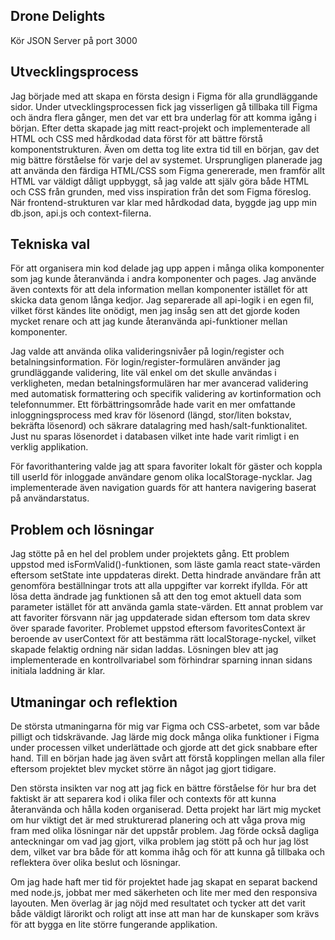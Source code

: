 ## Drone Delights
Kör JSON Server på port 3000

## Utvecklingsprocess

Jag började med att skapa en första design i Figma för alla grundläggande sidor. Under utvecklingsprocessen fick jag visserligen gå tillbaka till Figma och ändra flera gånger, men det var ett bra underlag för att komma igång i början. Efter detta skapade jag mitt react-projekt och implementerade all HTML och CSS med hårdkodad data först för att bättre förstå komponentstrukturen. Även om detta tog lite extra tid till en början, gav det mig bättre förståelse för varje del av systemet. Ursprungligen planerade jag att använda den färdiga HTML/CSS som Figma genererade, men framför allt HTML var väldigt dåligt uppbyggt, så jag valde att själv göra både HTML och CSS från grunden, med viss inspiration från det som Figma föreslog. När frontend-strukturen var klar med hårdkodad data, byggde jag upp min db.json, api.js och context-filerna.

## Tekniska val

För att organisera min kod delade jag upp appen i många olika komponenter som jag kunde återanvända i andra komponenter och pages. Jag använde även contexts för att dela information mellan komponenter istället för att skicka data genom långa kedjor. Jag separerade all api-logik i en egen fil, vilket först kändes lite onödigt, men jag insåg sen att det gjorde koden mycket renare och att jag kunde återanvända api-funktioner mellan komponenter.

Jag valde att använda olika valideringsnivåer på login/register och betalningsinformation. För login/register-formulären använder jag grundläggande validering, lite väl enkel om det skulle användas i verkligheten, medan betalningsformulären har mer avancerad validering med automatisk formattering och specifik validering av kortinformation och telefonnummer. Ett förbättringsområde hade varit en mer omfattande inloggningsprocess med krav för lösenord (längd, stor/liten bokstav, bekräfta lösenord) och säkrare datalagring med hash/salt-funktionalitet. Just nu sparas lösenordet i databasen vilket inte hade varit rimligt i en verklig applikation.

För favorithantering valde jag att spara favoriter lokalt för gäster och koppla till userId för inloggade användare genom olika localStorage-nycklar. Jag implementerade även navigation guards för att hantera navigering baserat på användarstatus.

## Problem och lösningar

Jag stötte på en hel del problem under projektets gång. Ett problem uppstod med isFormValid()-funktionen, som läste gamla react state-värden eftersom setState inte uppdateras direkt. Detta hindrade användare från att genomföra beställningar trots att alla uppgifter var korrekt ifyllda. För att lösa detta ändrade jag funktionen så att den tog emot aktuell data som parameter istället för att använda gamla state-värden. Ett annat problem var att favoriter försvann när jag uppdaterade sidan eftersom tom data skrev över sparade favoriter. Problemet uppstod eftersom favoritesContext är beroende av userContext för att bestämma rätt localStorage-nyckel, vilket skapade felaktig ordning när sidan laddas. Lösningen blev att jag implementerade en kontrollvariabel som förhindrar sparning innan sidans initiala laddning är klar.

## Utmaningar och reflektion

De största utmaningarna för mig var Figma och CSS-arbetet, som var både pilligt och tidskrävande. Jag lärde mig dock många olika funktioner i Figma under processen vilket underlättade och gjorde att det gick snabbare efter hand. Till en början hade jag även svårt att förstå kopplingen mellan alla filer eftersom projektet blev mycket större än något jag gjort tidigare.

Den största insikten var nog att jag fick en bättre förståelse för hur bra det faktiskt är att separera kod i olika filer och contexts för att kunna återanvända och hålla koden organiserad. Detta projekt har lärt mig mycket om hur viktigt det är med strukturerad planering och att våga prova mig fram med olika lösningar när det uppstår problem. Jag förde också dagliga anteckningar om vad jag gjort, vilka problem jag stött på och hur jag löst dem, vilket var bra både för att komma ihåg och för att kunna gå tillbaka och reflektera över olika beslut och lösningar.

Om jag hade haft mer tid för projektet hade jag skapat en separat backend med node.js, jobbat mer med säkerheten och lite mer med den responsiva layouten. Men överlag är jag nöjd med resultatet och tycker att det varit både väldigt lärorikt och roligt att inse att man har de kunskaper som krävs för att bygga en lite större fungerande applikation.
